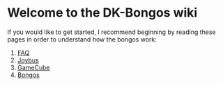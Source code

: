 # Welcome to the DK-Bongos wiki

If you would like to get started, I recommend beginning by reading these pages in order to understand how the bongos work:

1. [FAQ](./FAQ)
2. [Joybus](./Joybus)
3. [GameCube](./GameCube)
4. [Bongos](./Bongos)
